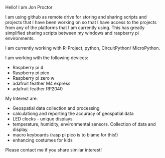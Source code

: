 Hello!  I am Jon Proctor

I am using github as remote drive for storing and sharing scripts and projects that I have been working on so that I have access to the projects from any of the platforms that I am currently using.  This has greatly simplified sharing scripts between my windows and raspberry pi environments.

I am currently working with R-Project, python, CircuitPython/ MicroPython.

I am working with the following devices:
- Raspberry pi 4
- Raspberry pi pico
- Raspberry pi zero w
- adafruit feather M4 express
- adafruit feather RP2040

My Interest are:
- Geospatial data collection and processing
- calculationg and reporting the accuracy of geospatial data
- LED clocks - unique displays
- temperature, humidity, environmental sensors.  Collection of data and display.
- macro keyboards (rasp pi pico is to blame for this!)
- enhancing costumes for kids

Please contact me if you share similar interest!
